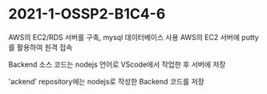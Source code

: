 # 2021-1-OSSP2-B1C4-6

AWS의 EC2/RDS 서버를 구축, mysql 데이터베이스 사용
AWS의 EC2 서버에 putty를 활용하여 원격 접속

Backend 소스 코드는 nodejs 언어로 VScode에서 작업한 후 서버에 저장

'ackend' repository에는 nodejs로 작성한 Backend 코드를 저장
